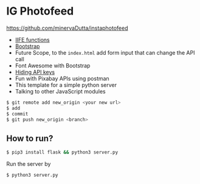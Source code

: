 # IG Photofeed
https://github.com/minervaDutta/instaphotofeed

* [IIFE functions](https://flaviocopes.com/javascript-iife)
* [Bootstrap](https://getbootstrap.com/docs/5.3/getting-started/introduction/)
* Future Scope, to the `index.html` add form input that can change the API call
* Font Awesome with Bootstrap
* [Hiding API keys](https://medium.com/@oreillyalan88/how-to-hide-api-keys-from-github-7a14d1bf80c)
* Fun with Pixabay APIs using postman
* This template for a simple python server
* Talking to other JavaScript modules


```sh
$ git remote add new_origin <your new url>
$ add
$ commit
$ git push new_origin <branch>

```


## How to run?

```sh
$ pip3 install flask && python3 server.py
```
Run the server by

```sh
$ python3 server.py
```
